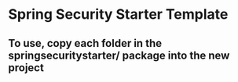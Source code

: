 # Spring Security Starter Template

## To use, copy each folder in the springsecuritystarter/ package into the new project

